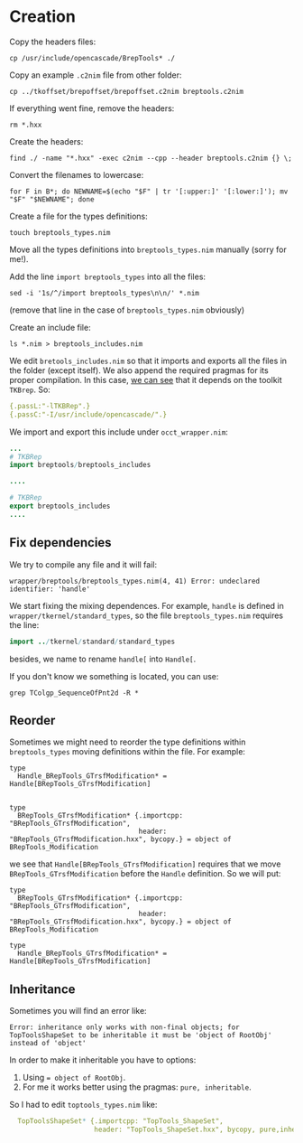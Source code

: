 # Creation
Copy the headers files:
```
cp /usr/include/opencascade/BrepTools* ./
```

Copy an example `.c2nim` file from other folder:
```
cp ../tkoffset/brepoffset/brepoffset.c2nim breptools.c2nim
```

If everything went fine, remove the headers:
```
rm *.hxx
```

Create the headers:
```
find ./ -name "*.hxx" -exec c2nim --cpp --header breptools.c2nim {} \;
```

Convert the filenames to lowercase:
```
for F in B*; do NEWNAME=$(echo "$F" | tr '[:upper:]' '[:lower:]'); mv "$F" "$NEWNAME"; done
```

Create a file for the types definitions:
```
touch breptools_types.nim
```

Move all the types definitions into `breptools_types.nim` manually (sorry for me!).

Add the line `import breptools_types` into all the files:
```
sed -i '1s/^/import breptools_types\n\n/' *.nim 
```
(remove that line in the case of `breptools_types.nim` obviously)

Create an include file:
```
ls *.nim > breptools_includes.nim
```

We edit `bretools_includes.nim` so that it imports and exports all the files in the folder (except itself). We also append the required pragmas for its proper compilation. In this case, [we can see](https://dev.opencascade.org/doc/refman/html/class_b_rep_tools.html) that it depends on the toolkit `TKBrep`. So:
```nim
{.passL:"-lTKBRep".}
{.passC:"-I/usr/include/opencascade/".}
```

We import and export this include under `occt_wrapper.nim`:
```nim
...
# TKBRep
import breptools/breptools_includes

....

# TKBRep
export breptools_includes
....
```


## Fix dependencies
We try to compile any file and it will fail:
```
wrapper/breptools/breptools_types.nim(4, 41) Error: undeclared identifier: 'handle'
```
We start fixing the mixing dependences. For example, `handle` is defined in `wrapper/tkernel/standard_types`, so the file `breptools_types.nim` requires the line:
```nim
import ../tkernel/standard/standard_types
```
besides, we name to rename `handle[`  into `Handle[`.

If you don't know we something is located, you can use:
```
grep TColgp_SequenceOfPnt2d -R *
```

## Reorder
Sometimes we might need to reorder the type definitions within `breptools_types` moving definitions within the file. For example:
```
type
  Handle_BRepTools_GTrsfModification* = Handle[BRepTools_GTrsfModification]


type
  BRepTools_GTrsfModification* {.importcpp: "BRepTools_GTrsfModification",
                                header: "BRepTools_GTrsfModification.hxx", bycopy.} = object of BRepTools_Modification
```
we see that `Handle[BRepTools_GTrsfModification]` requires that we move `BRepTools_GTrsfModification` before the `Handle` definition. So we will put:
```
type
  BRepTools_GTrsfModification* {.importcpp: "BRepTools_GTrsfModification",
                                header: "BRepTools_GTrsfModification.hxx", bycopy.} = object of BRepTools_Modification

type
  Handle_BRepTools_GTrsfModification* = Handle[BRepTools_GTrsfModification]
```

## Inheritance
Sometimes you will find an error like:
```
Error: inheritance only works with non-final objects; for TopToolsShapeSet to be inheritable it must be 'object of RootObj' instead of 'object'
```
In order to make it inheritable you have to options:
1. Using `= object of RootObj`. 
2. For me it works better using the pragmas: `pure, inheritable`.

So I had to edit `toptools_types.nim` like:
```nim
  TopToolsShapeSet* {.importcpp: "TopTools_ShapeSet",
                     header: "TopTools_ShapeSet.hxx", bycopy, pure,inheritable.} = object 
```
